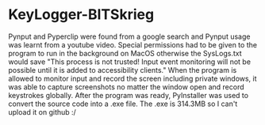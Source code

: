 # KeyLogger-BITSkrieg

Pynput and Pyperclip were found from a google search and Pynput usage was learnt from a youtube video. Special permissions had to be given to the program to run in the background on MacOS otherwise the SysLogs.txt would save "This process is not trusted! Input event monitoring will not be possible until it is added to accessibility clients."
When the program is allowed to monitor input and record the screen including private windows, it was able to capture screenshots no matter the window open and record keystrokes globally.
After the program was ready, PyInstaller was used to convert the source code into a .exe file. The .exe is 314.3MB so I can't upload it on github :/
